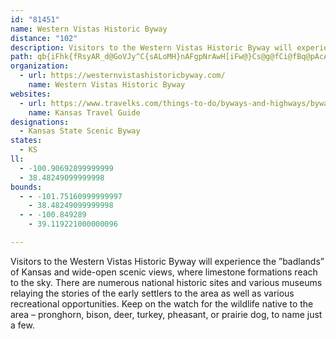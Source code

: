 ```yaml
---
id: "81451"
name: Western Vistas Historic Byway
distance: "102"
description: Visitors to the Western Vistas Historic Byway will experience the ”badlands” of Kansas and wide-open scenic views, where limestone formations reach to the sky.
path: qb{iFhk{fRsyAR_d@GoVJy^C{sALoMH}nAFgpNrAwH[iFw@}Cs@g@fCi@fBq@pAcArA_BzAuMpJeFbDuBx@ob@dIyC^gFJgJs@_PkBmG]kqAyAuIg@sCDsCPmD~@_Al@cAfA{AxCwCzIy@xA_AjAwBzA_Bv@oBt@qC\mB?uDc@cD{A}CgBqFwDsC{BeLiLeA_AsAq@iB_@aMe@gEyBs@O_B?iCT}DNcD]kCq@u@u@[_A[sGWgAi@qAe@m@g@Y}IyCwBqAiB}Be@oAe@gBSiB_Do|AJgsB_fAPiZI{yBgB_TYmIm@_`Ego@qLsAcNs@oaDcAwFGsBMyDk@wDeA}DeBgGiE_VwReCiBiBaAoB_AsGgBmB]wFYmkA_@szGaDiIDmDJaFZiu@rGwKDm{AuL{EYojAq@omCyB{{EeCwiD}@icAQoVFenFuBk|C}@y~@m@kpEuBw|@WJv_Fl@diBJvElTtoD`ZtaFBjDSdDmFl\_@xDO`HNlHXfD^~BpIr_@~@jFx@lF~@`KfFpz@TbC~@lFtEtP~@xEd@~DXfFBzl@^`VJzBfGfdAxP|nCtClg@HfE?`Ju@fj@H`Hd@lKzFnp@pA`MfExe@XhKd@xFbQ`mBlBzK|@rItQ`oBxBjWjGfq@tBtS~@`Fb@fDlCnYd@lHDzCRrDpJzcA~@rH|f@jjC~BbL`Gt[|BlLnBzIjoA|cE`[rgAjn@zrBxDtIrCxEvE`GtDvDlDhCrs@bb@`F`EnCfDbBjC|CtGhBrFnA|Fn@hFp_AtvHjF|a@~AtJfB`IxChKneAtbDnCfK|BxJpCbOnWhkBxBxK|AlFlBrFpAzClDfHtpA~uBjKbQ|EfJlEtJpr@paB`DfHrGbMrg@~kAlNj\xDnL~AdEbuAjbDhEtLhBfGbBlGlCzLxCzPh@`EbEda@l@`F~BlNbBrIf`BxvGrCbL~@`D|D`L|BrE~DrF~bA|pAfC~Dx@dBn@~A|A`FhA`GhBfSnTtgCbBlSn@|KHpHUbIYrEaDr][pFEzJRxFt@nIxTnrBXrDd@pIFtDDn_DLnwBLrg@t@~|H
organization:
  - url: https://westernvistashistoricbyway.com/
    name: Western Vistas Historic Byway
websites:
  - url: https://www.travelks.com/things-to-do/byways-and-highways/byways/western-vistas/
    name: Kansas Travel Guide
designations:
  - Kansas State Scenic Byway
states:
  - KS
ll:
  - -100.90692899999999
  - 38.48249099999998
bounds:
  - - -101.75160999999997
    - 38.48249099999998
  - - -100.849289
    - 39.119221000000096

---
```


Visitors to the Western Vistas Historic Byway will experience the ”badlands” of Kansas and wide-open scenic views, where limestone formations reach to the sky.  There are numerous national historic sites and various museums relaying the stories of the early settlers to the area as well as various recreational opportunities.  Keep on the watch for the wildlife native to the area – pronghorn, bison, deer, turkey, pheasant, or prairie dog, to name just a few.
